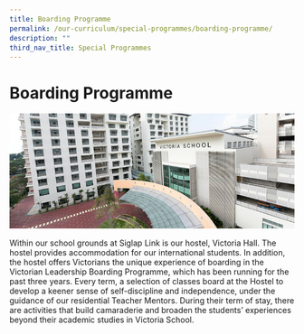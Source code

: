```yaml
---
title: Boarding Programme
permalink: /our-curriculum/special-programmes/boarding-programme/
description: ""
third_nav_title: Special Programmes
---
```

# **Boarding Programme**

![](/images/boarding_programme.jpg)

Within our school grounds at Siglap Link is our hostel, Victoria Hall. The hostel provides accommodation for our international students. In addition, the hostel offers Victorians the unique experience of boarding in the Victorian Leadership Boarding Programme, which has been running for the past three years. Every term, a selection of classes board at the Hostel to develop a keener sense of self-discipline and independence, under the guidance of our residential Teacher Mentors. During their term of stay, there are activities that build camaraderie and broaden the students’ experiences beyond their academic studies in Victoria School.